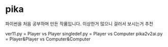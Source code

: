 # pika
파이썬을 처음 공부하며 만든 작품입니다.
이상한거 많으니 걸러서 보시는거 추천

ver11.py = Player vs Player
singledef.py = Player vs Computer
pika2v2ai.py = Player&Player vs Computer&Computer
